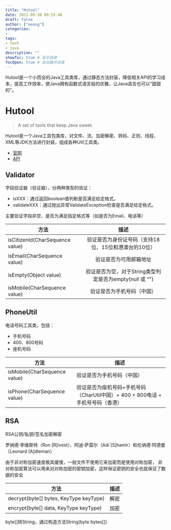 ```yaml
---
title: "Hutool"
date: 2021-09-30 09:55:46
draft: false
author: ["oeong"]
categories: 
- 
tags: 
- tech
- java
description: ""
showToc: true # 显示目录
TocOpen: true # 自动展开目录
---
```


<meta name="referrer" content="no-referrer"/>
Hutool是一个小而全的Java工具类库，通过静态方法封装，降低相关API的学习成本，提高工作效率，使Java拥有函数式语言般的优雅，让Java语言也可以“甜甜的”。

<!-- more -->

# Hutool
> A set of tools that keep Java sweet.

Hutool是一个Java工具包类库，对文件、流、加密解密、转码、正则、线程、XML等JDK方法进行封装，组成各种Util工具类。

- [官网](https://www.hutool.cn/)
- [API](https://apidoc.gitee.com/dromara/hutool/)


## Validator

字段验证器（验证器），分两种类型的验证：

- isXXX：通过返回boolean值判断是否满足给定格式。
- validateXXX：通过抛出异常ValidateException检查是否满足给定格式。

主要验证字段非空、是否为满足指定格式等（如是否为Email、电话等）

| 方法                            |                          描述                           |
| ------------------------------- | :-----------------------------------------------------: |
| isCitizenId(CharSequence value) |  验证是否为身份证号码（支持18位、15位和港澳台的10位）   |
| isEmail(CharSequence value)     |                 验证是否为可用邮箱地址                  |
| isEmpty(Object value)           | 验证是否为空，对于String类型判定是否为empty(null 或 "") |
| isMobile(CharSequence value)    |               验证是否为手机号码（中国）                |

## PhoneUtil

电话号码工具类，包括：

- 手机号码
- 400、800号码
- 座机号码

| 方法                         | 描述                                                         |
| ---------------------------- | ------------------------------------------------------------ |
| isMobile(CharSequence value) | 验证是否为手机号码（中国）                                   |
| isPhone(CharSequence value)  | 验证是否为座机号码+手机号码（CharUtil中国）+ 400 + 800电话 + 手机号号码（香港） |

## RSA

RSA公钥/私钥/签名加密解密

罗纳德·李维斯特（Ron [R]ivest）、阿迪·萨莫尔（Adi [S]hamir）和伦纳德·阿德曼（Leonard [A]dleman）

由于非对称加密速度极其缓慢，一般文件不使用它来加密而是使用对称加密，
非对称加密算法可以用来对对称加密的密钥加密，这样保证密钥的安全也就保证了数据的安全

| 方法 | 描述 |
| ---- | -------------------------------------------- |
| decrypt(byte[] bytes, KeyType keyType) | 解密 |
| encrypt(byte[] data, KeyType keyType) | 加密  |

byte[]转String，通过构造方法String(byte bytes[])